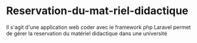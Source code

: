 # Reservation-du-mat-riel-didactique
Il s'agit d'une application web coder avec le framework php Laravel permet de gérer la reservation du matériel didactique dans une université
